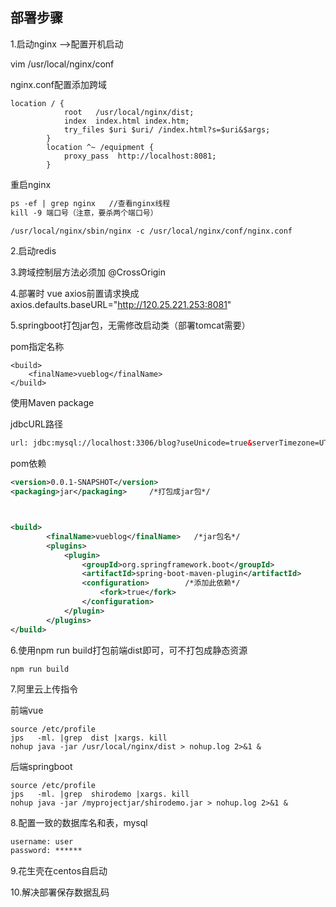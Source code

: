 ## 部署步骤

1.启动nginx   -->配置开机启动

vim /usr/local/nginx/conf

nginx.conf配置添加跨域

```
location / {
            root   /usr/local/nginx/dist;
            index  index.html index.htm;
			try_files $uri $uri/ /index.html?s=$uri&$args;
        }
		location ^~ /equipment {
            proxy_pass  http://localhost:8081;
        }
```

重启nginx

```handlebars
ps -ef | grep nginx   //查看nginx线程
kill -9 端口号（注意，要杀两个端口号）

/usr/local/nginx/sbin/nginx -c /usr/local/nginx/conf/nginx.conf
```



2.启动redis

3.跨域控制层方法必须加  @CrossOrigin

4.部署时  vue  axios前置请求换成  axios.defaults.baseURL="http://120.25.221.253:8081"  

5.springboot打包jar包，无需修改启动类（部署tomcat需要）

pom指定名称

```
<build>
    <finalName>vueblog</finalName>
</build>
```

使用Maven package

jdbcURL路径

```xml
url: jdbc:mysql://localhost:3306/blog?useUnicode=true&serverTimezone=UTC
```

pom依赖

```xml
<version>0.0.1-SNAPSHOT</version>
<packaging>jar</packaging>     /*打包成jar包*/



<build>
        <finalName>vueblog</finalName>   /*jar包名*/
        <plugins>
            <plugin>
                <groupId>org.springframework.boot</groupId>
                <artifactId>spring-boot-maven-plugin</artifactId>
                <configuration>        /*添加此依赖*/
                    <fork>true</fork>
                </configuration>
            </plugin>
        </plugins>
</build>
```

6.使用npm run build打包前端dist即可，可不打包成静态资源

```
npm run build
```

7.阿里云上传指令

前端vue

```
source /etc/profile
jps   -ml. |grep  dist |xargs. kill
nohup java -jar /usr/local/nginx/dist > nohup.log 2>&1 &
```

后端springboot

```
source /etc/profile
jps   -ml. |grep  shirodemo |xargs. kill
nohup java -jar /myprojectjar/shirodemo.jar > nohup.log 2>&1 &
```

8.配置一致的数据库名和表，mysql

```xml
username: user
password: ******
```

9.花生壳在centos自启动

10.解决部署保存数据乱码